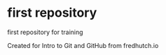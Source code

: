 # first repository
 first repository for training

Created for Intro to Git and GitHub from fredhutch.io